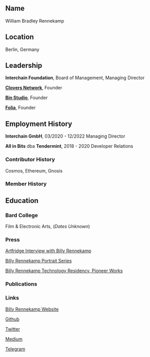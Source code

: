 
## Name
William Bradley Rennekamp

## Location
Berlin, Germany


## Leadership

**Interchain Foundation**, Board of Management, Managing Director

**[Clovers Network](https://clovers.network/)**, Founder

**[Bin Studio](https://www.bin.am/)**, Founder

**[Folia](https://www.folia.app/)**, Founder


## Employment History

**Interchain GmbH**, 03/2020 - 12/2022
Managing Director

**All in Bits** dba **Tendermint**, 2018 - 2020
Developer Relations

### Contributor History

Cosmos, Ethereum, Gnosis

### Member History



## Education


### Bard College
Film & Electronic Arts, (*Dates Unknown*)


####


### Press

[Artfridge Interview with Billy Rennekamp](http://www.artfridge.de/2015/10/interview-billy-rennekamp.html)

[Billy Rennekamp Portrait Series](https://www.schirn.de/en/magazine/context/translantics_portrait_billy_rennekamp/)

[Billy Rennekamp Technology Residency, Pioneer Works](https://pioneerworks.org/residency/billy-rennekamp)

### Publications


### Links

[Billy Rennekamp Website](https://billyrennekamp.com/)

[Github](https://github.com/okwme)

[Twitter](https://twitter.com/i/flow/login?redirect_after_login=%2Fbillyrennekamp)

[Medium](https://billyrennekamp.medium.com/)

[Telegram](https://t.me/okwme)
